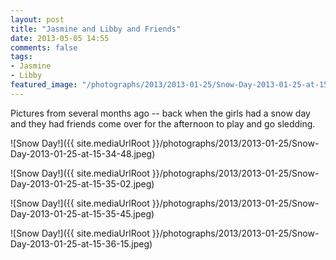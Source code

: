 ```yaml
---
layout: post
title: "Jasmine and Libby and Friends"
date: 2013-05-05 14:55
comments: false
tags: 
- Jasmine
- Libby
featured_image: "/photographs/2013/2013-01-25/Snow-Day-2013-01-25-at-15-34-48.jpeg"
---
```

Pictures from several months ago -- back when the girls had a snow day and they had friends come over for the afternoon to play and go sledding.

![Snow Day!]({{ site.mediaUrlRoot }}/photographs/2013/2013-01-25/Snow-Day-2013-01-25-at-15-34-48.jpeg)

![Snow Day!]({{ site.mediaUrlRoot }}/photographs/2013/2013-01-25/Snow-Day-2013-01-25-at-15-35-02.jpeg)

![Snow Day!]({{ site.mediaUrlRoot }}/photographs/2013/2013-01-25/Snow-Day-2013-01-25-at-15-35-45.jpeg)

![Snow Day!]({{ site.mediaUrlRoot }}/photographs/2013/2013-01-25/Snow-Day-2013-01-25-at-15-36-15.jpeg)
